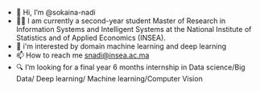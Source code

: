 - 👋 Hi, I’m @sokaina-nadi
- 👩‍🎓 I am currently a second-year student Master of Research in 
  Information Systems and Intelligent Systems at the National Institute of 
  Statistics and of Applied Economics (INSEA).
- 👀 i'm interested by domain machine learning and deep learning
- 📫 How to reach me snadi@insea.ac.ma
- 🔍 I’m looking for a final year 6 months internship in  Data science/Big Data/ Deep learning/ Machine learning/Computer Vision

<!---
sokaina-nadi/sokaina-nadi is a ✨ special ✨ repository because its `README.md` (this file) appears on your GitHub profile.
You can click the Preview link to take a look at your changes.
--->
